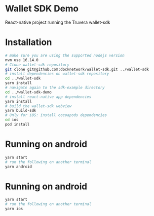 # Wallet SDK Demo
React-native project running the Truvera wallet-sdk

# Installation

```bash
# make sure you are using the supported nodejs version
nvm use 16.14.0
# Clone wallet-sdk repository
git clone git@github.com:docknetwork/wallet-sdk.git ../wallet-sdk
# install dependencies on wallet-sdk repository
cd ../wallet-sdk
yarn install
# navigate again to the sdk-example directory
cd ../wallet-sdk-demo
# install react-native app dependencies
yarn install
# build the wallet-sdk webview
yarn build-sdk
# Only for iOS: install cocoapods dependencies
cd ios
pod install
```


# Running on android
```bash
yarn start
# run the following on another terminal
yarn android
```


# Running on android
```bash
yarn start
# run the following on another terminal
yarn ios
```
